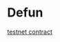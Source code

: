 # Defun

[testnet contract](https://goerli.etherscan.io/address/0xd795c4a33D5f6d15Ea2D93e36EbB5020DE860CF4)

